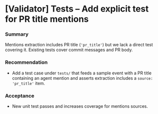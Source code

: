 # [Validator] Tests – Add explicit test for PR title mentions

### Summary

Mentions extraction includes PR title (`'pr_title'`) but we lack a direct test covering it. Existing tests cover commit messages and PR body.

### Recommendation

- Add a test case under `tests/` that feeds a sample event with a PR title containing an agent mention and asserts extraction includes a `source: 'pr_title'` item.

### Acceptance

- New unit test passes and increases coverage for mentions sources.
